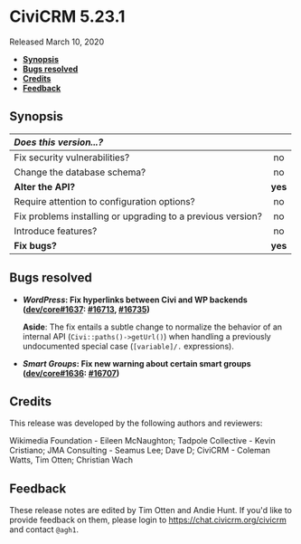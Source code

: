 # CiviCRM 5.23.1

Released March 10, 2020

- **[Synopsis](#synopsis)**
- **[Bugs resolved](#bugs)**
- **[Credits](#credits)**
- **[Feedback](#feedback)**

## <a name="synopsis"></a>Synopsis

| *Does this version...?*                                         |         |
|:--------------------------------------------------------------- |:-------:|
| Fix security vulnerabilities?                                   |   no    |
| Change the database schema?                                     |   no    |
| **Alter the API?**                                              | **yes** |
| Require attention to configuration options?                     |   no    |
| Fix problems installing or upgrading to a previous version?     |   no    |
| Introduce features?                                             |   no    |
| **Fix bugs?**                                                   | **yes** |

## <a name="bugs"></a>Bugs resolved

* **_WordPress_: Fix hyperlinks between Civi and WP backends ([dev/core#1637](https://lab.civicrm.org/dev/core/issues/1637): [#16713](https://github.com/civicrm/civicrm-core/pull/16713), [#16735](https://github.com/civicrm/civicrm-core/pull/16735))**

  __Aside__: The fix entails a subtle change to normalize the behavior of an internal API (`Civi::paths()->getUrl()`) when handling a previously undocumented special case (`[variable]/.` expressions).

* **_Smart Groups_: Fix new warning about certain smart groups ([dev/core#1636](https://lab.civicrm.org/dev/core/issues/1636): [#16707](https://github.com/civicrm/civicrm-core/pull/16707))**

## <a name="credits"></a>Credits

This release was developed by the following authors and reviewers:

Wikimedia Foundation - Eileen McNaughton; Tadpole Collective - Kevin
Cristiano; JMA Consulting - Seamus Lee; Dave D; CiviCRM - Coleman Watts, Tim
Otten; Christian Wach

## <a name="feedback"></a>Feedback

These release notes are edited by Tim Otten and Andie Hunt.  If you'd like to
provide feedback on them, please login to https://chat.civicrm.org/civicrm and
contact `@agh1`.

